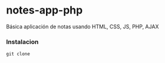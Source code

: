 # notes-app-php
Básica aplicación de notas usando HTML, CSS, JS, PHP, AJAX

### Instalacion
```
git clone 
